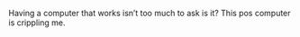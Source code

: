 <!--
id: 655733003
link: http://kevinisom.info/post/655733003/having-a-computer-that-works-isnt-too-much-to-ask
slug: having-a-computer-that-works-isnt-too-much-to-ask
date: Wed Jun 02 2010 18:00:39 GMT+1200 (NZST)
raw: {"blog_name":"kevinisom","id":655733003,"post_url":"http://kevinisom.info/post/655733003/having-a-computer-that-works-isnt-too-much-to-ask","slug":"having-a-computer-that-works-isnt-too-much-to-ask","type":"text","date":"2010-06-02 06:00:39 GMT","timestamp":1275458439,"state":"published","format":"html","reblog_key":"qmBHFhmT","tags":[],"short_url":"http://tmblr.co/Zw68Yyd5R4B","highlighted":[],"feed_item":"http://twitter.com/kev_nz/statuses/15224949214","from_feed_id":"650289","note_count":0,"title":null,"body":"<p>Having a computer that works isn&#8217;t too much to ask is it? This pos computer is crippling me.</p>"}
publish: 2010-06-02
tags: 
title: null
-->


Having a computer that works isn’t too much to ask is it? This pos
computer is crippling me.


